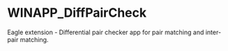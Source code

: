 # WINAPP_DiffPairCheck
Eagle extension - Differential pair checker app for pair matching and inter-pair matching.
